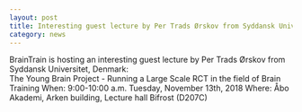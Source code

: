 ```yaml
---
layout: post
title: Interesting guest lecture by Per Trads Ørskov from Syddansk Universitet, Denmark
category: news
---
```


<div>BrainTrain is hosting an interesting guest lecture by Per Trads Ørskov from Syddansk Universitet, Denmark: </div>
The Young Brain Project - Running a Large Scale RCT in the field of Brain Training
When: 9:00-10:00 a.m. Tuesday, November 13th, 2018
Where: Åbo Akademi, Arken building, Lecture hall Bifrost (D207C) 
